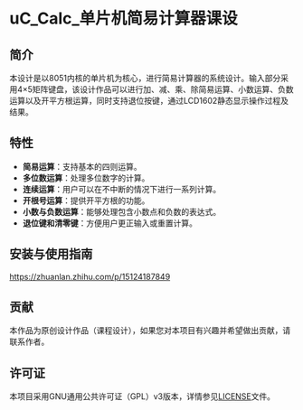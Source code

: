 # uC_Calc_单片机简易计算器课设

## 简介

本设计是以8051内核的单片机为核心，进行简易计算器的系统设计。输入部分采用4×5矩阵键盘，该设计作品可以进行加、减、乘、除简易运算、小数运算、负数运算以及开平方根运算，同时支持退位按键，通过LCD1602静态显示操作过程及结果。

## 特性

- **简易运算**：支持基本的四则运算。
- **多位数运算**：处理多位数字的计算。
- **连续运算**：用户可以在不中断的情况下进行一系列计算。
- **开根号运算**：提供开平方根的功能。
- **小数与负数运算**：能够处理包含小数点和负数的表达式。
- **退位键和清零键**：方便用户更正输入或重置计算。

## 安装与使用指南

https://zhuanlan.zhihu.com/p/15124187849


## 贡献

本作品为原创设计作品（课程设计），如果您对本项目有兴趣并希望做出贡献，请联系作者。

## 许可证

本项目采用GNU通用公共许可证（GPL）v3版本，详情参见[LICENSE](LICENSE)文件。
